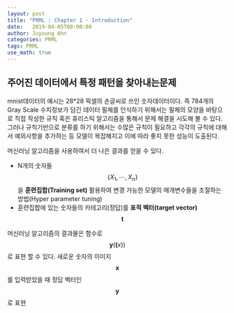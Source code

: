 ```yaml
---
layout: post
title: "PRML : Chapter 1 - Introduction"
date:   2019-04-05T00:00:00
author: Juyoung Ahn
categories: PRML
tags: PRML
use_math: true
---
```


## 주어진 데이터에서 특정 패턴을 찾아내는문제
mnist데이터의 예시는 28*28 픽셀의 손글씨로 쓰인 숫자데이터이다. 즉 784개의 Gray Scale 수치정보가 담긴 데이터
필체를 인식하기 위해서는 필체의 모양을 바탕으로 직접 작성한 규칙 혹은 휴리스틱 알고리즘을 통해서 문제 해결을 시도해 볼 수 있다. 그러나 규칙기반으로 분류를 하기 위해서는 수많은 규칙이 필요하고 각각의 규칙에 대해서 예외사항을 추가하는 등 모델이 복잡해지고 이에 따라 좋지 못한 성능이 도출된다.

머신러닝 알고리즘을 사용하여서 더 나은 결과를 얻을 수 있다.

* N개의 숫자들 $$ \left\{ X_{1}, \cdots, X_{n} \right\} $$ 을 **훈련집합(Training set)** 활용하여 변경 가능한 모델의 매개변수들을 조절하는 방법(Hyper parameter tuning)
* 훈련집합에 있는 숫자들의 카테고리(정답)를 **표적 벡터(target vector)** $$\boldsymbol{t}$$

머신러닝 알고리즘의 결과물은 함수로 $$\boldsymbol{y}(\boldsymbol(x))$$로 표현 할 수 있다. 새로운 숫자의 이미지 $$\boldsymbol{x}$$를 입력받았을 때 정답 벡터인 $$\boldsymbol{y}$$로 표현 